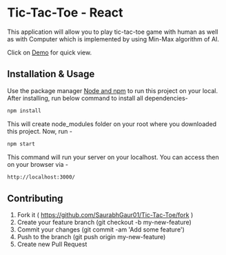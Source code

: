 # Tic-Tac-Toe - React

This application will allow you to play tic-tac-toe game with human as well as with Computer which is implemented by using Min-Max algorithm of AI.

Click on [Demo](https://saurabhgaur01.github.io/Tic-Tac-Toe/) for quick view.
## Installation & Usage

Use the package manager [Node and npm](https://docs.npmjs.com/downloading-and-installing-node-js-and-npm) to run this project on your local. After installing, run below command to install all dependencies-

```bash
npm install
```

This will create node_modules  folder on your root where you downloaded this project. Now, run -

```bash
npm start
```
This command will run your server on your localhost. You can access then on your browser via -

```bash
http://localhost:3000/
```

## Contributing
1. Fork it ( https://github.com/SaurabhGaur01/Tic-Tac-Toe/fork )
2. Create your feature branch (git checkout -b my-new-feature)
3. Commit your changes (git commit -am 'Add some feature')
4. Push to the branch (git push origin my-new-feature)
5. Create new Pull Request
